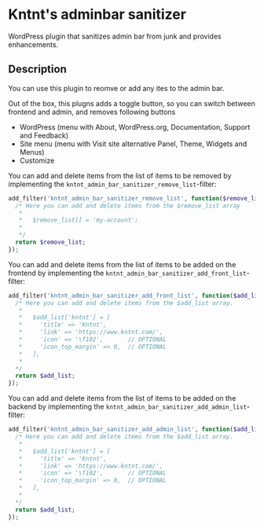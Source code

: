 # Kntnt's adminbar sanitizer

WordPress plugin that sanitizes admin bar from junk and provides enhancements.

## Description

You can use this plugin to reomve or add any ites to the admin bar.

Out of the box, this plugns adds a toggle button, so you can switch between frontend and admin, and removes following buttons

* WordPress (menu with About, WordPress.org, Documentation, Support and Feedback)
* Site menu (menu with Visit site alternative Panel, Theme, Widgets and Menus)
* Customize

You can add and delete items from the list of items to be removed by implementing the `kntnt_admin_bar_sanitizer_remove_list`-filter:

```php
add_filter('kntnt_admin_bar_sanitizer_remove_list', function($remove_list) {
  /* Here you can add and delete items from the $remove_list array
   *
   *   $remove_list[] = 'my-account';
   *
   */
  return $remove_list;
});
```

You can add and delete items from the list of items to be added on the frontend by implementing the `kntnt_admin_bar_sanitizer_add_front_list`-filter:

```php
add_filter('kntnt_admin_bar_sanitizer_add_front_list', function($add_list) {
  /* Here you can add and delete items from the $add_list array.
   *
   *   $add_list['kntnt'] = [
   *     'title' => 'Kntnt',
   *     'link' => 'https://www.kntnt.com/',
   *     'icon' => '\f102',       // OPTIONAL
   *     'icon_top_margin' => 0,  // OPTIONAL
   *   ],
   *
  */
  return $add_list;
});
```

You can add and delete items from the list of items to be added on the backend by implementing the `kntnt_admin_bar_sanitizer_add_admin_list`-filter:

```php
add_filter('kntnt_admin_bar_sanitizer_add_admin_list', function($add_list) {
  /* Here you can add and delete items from the $add_list array.
   *
   *   $add_list['kntnt'] = [
   *     'title' => 'Kntnt',
   *     'link' => 'https://www.kntnt.com/',
   *     'icon' => '\f102',       // OPTIONAL
   *     'icon_top_margin' => 0,  // OPTIONAL
   *   ],
   *
  */
  return $add_list;
});
```
